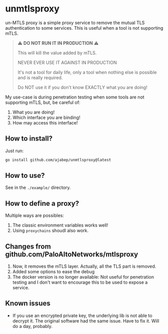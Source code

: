 # unmtlsproxy

un-MTLS proxy is a simple proxy service to remove the mutual TLS authentication to some services. This is useful when a tool is not supporting mTLS.

> ⚠️ **DO NOT RUN IT IN PRODUCTION** ⚠️
>
> This will kill the value added by mTLS.
>
> NEVER EVER USE IT AGAINST IN PRODUCTION
>
> It's not a tool for daily life, only a tool when nothing else is possible and is really required.
>
> Do NOT use it if you don't know EXACTLY what you are doing!

My use-case is during penetration testing when some tools are not supporting mTLS, but, be careful of:

1. What you are doing!
2. Which interface you are binding!
3. How may access this interface!

## How to install?

Just run:

```bash
go install github.com/ajabep/unmtlsproxy@latest
```

## How to use?

See in the `./example/` directory.

## How to define a proxy?

Multiple ways are possibles:

1. The classic environment variables works well!
2. Using `proxychains` shoudl also work.

## Changes from github.com/PaloAltoNetworks/mtlsproxy

1. Now, it removes the mTLS layer. Actually, all the TLS part is removed.
2. Added some options to ease the debug
3. The docker version is no longer available: Not useful for penetration testing and I don't want to encourage this to be used to expose a service.

## Known issues

* If you use an encrypted private key, the underlying lib is not able to decrypt it. The original software had the same issue. Have to fix it. Will do a day, probably.
